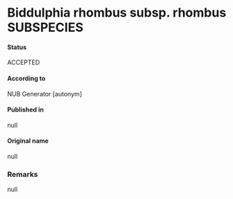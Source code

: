 Biddulphia rhombus subsp. rhombus SUBSPECIES
=======

#### Status
ACCEPTED

#### According to
NUB Generator [autonym]

#### Published in
null

#### Original name
null

### Remarks
null